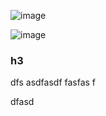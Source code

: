 
![image](https://hackmd.io/_uploads/H1ajbBgYT.png)

![image](https://github.com/aqe734/test_HackMD/assets/59787412/ad9bb02d-cbe0-4923-bcc7-d14dd88fe06f)

### h3
dfs
asdfasdf
fasfas
f

dfasd







